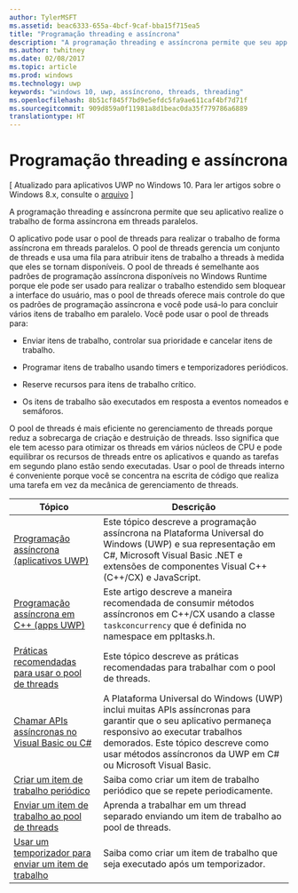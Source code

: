 ```yaml
---
author: TylerMSFT
ms.assetid: beac6333-655a-4bcf-9caf-bba15f715ea5
title: "Programação threading e assíncrona"
description: "A programação threading e assíncrona permite que seu app realize o trabalho de forma assíncrona em threads paralelos."
ms.author: twhitney
ms.date: 02/08/2017
ms.topic: article
ms.prod: windows
ms.technology: uwp
keywords: "windows 10, uwp, assíncrono, threads, threading"
ms.openlocfilehash: 8b51cf845f7bd9e5efdc5fa9ae611caf4bf7d71f
ms.sourcegitcommit: 909d859a0f11981a8d1beac0da35f779786a6889
translationtype: HT
---
```

# <a name="threading-and-async-programming"></a>Programação threading e assíncrona

\[ Atualizado para aplicativos UWP no Windows 10. Para ler artigos sobre o Windows 8.x, consulte o [arquivo](http://go.microsoft.com/fwlink/p/?linkid=619132) \]

A programação threading e assíncrona permite que seu aplicativo realize o trabalho de forma assíncrona em threads paralelos.

O aplicativo pode usar o pool de threads para realizar o trabalho de forma assíncrona em threads paralelos. O pool de threads gerencia um conjunto de threads e usa uma fila para atribuir itens de trabalho a threads à medida que eles se tornam disponíveis. O pool de threads é semelhante aos padrões de programação assíncrona disponíveis no Windows Runtime porque ele pode ser usado para realizar o trabalho estendido sem bloquear a interface do usuário, mas o pool de threads oferece mais controle do que os padrões de programação assíncrona e você pode usá-lo para concluir vários itens de trabalho em paralelo. Você pode usar o pool de threads para:

-   Enviar itens de trabalho, controlar sua prioridade e cancelar itens de trabalho.

-   Programar itens de trabalho usando timers e temporizadores periódicos.

-   Reserve recursos para itens de trabalho crítico.

-   Os itens de trabalho são executados em resposta a eventos nomeados e semáforos.

O pool de threads é mais eficiente no gerenciamento de threads porque reduz a sobrecarga de criação e destruição de threads. Isso significa que ele tem acesso para otimizar os threads em vários núcleos de CPU e pode equilibrar os recursos de threads entre os aplicativos e quando as tarefas em segundo plano estão sendo executadas. Usar o pool de threads interno é conveniente porque você se concentra na escrita de código que realiza uma tarefa em vez da mecânica de gerenciamento de threads.

| Tópico                                                                                                          | Descrição                         |
|----------------------------------------------------------------------------------------------------------------|-------------------------------------|
| [Programação assíncrona (aplicativos UWP)](asynchronous-programming-universal-windows-platform-apps.md)              | Este tópico descreve a programação assíncrona na Plataforma Universal do Windows (UWP) e sua representação em C#, Microsoft Visual Basic .NET e extensões de componentes Visual C++ (C++/CX) e JavaScript. |
| [Programação assíncrona em C++ (apps UWP)](asynchronous-programming-in-cpp-universal-windows-platform-apps.md)| Este artigo descreve a maneira recomendada de consumir métodos assíncronos em C++/CX usando a classe <code>task</code><code>concurrency</code> que é definida no namespace  em ppltasks.h. |
| [Práticas recomendadas para usar o pool de threads](best-practices-for-using-the-thread-pool.md)                         | Este tópico descreve as práticas recomendadas para trabalhar com o pool de threads. |
| [Chamar APIs assíncronas no Visual Basic ou C#](call-asynchronous-apis-in-csharp-or-visual-basic.md)             | A Plataforma Universal do Windows (UWP) inclui muitas APIs assíncronas para garantir que o seu aplicativo permaneça responsivo ao executar trabalhos demorados. Este tópico descreve como usar métodos assíncronos da UWP em C# ou Microsoft Visual Basic. |
| [Criar um item de trabalho periódico](create-a-periodic-work-item.md)                                                   | Saiba como criar um item de trabalho periódico que se repete periodicamente. |
| [Enviar um item de trabalho ao pool de threads](submit-a-work-item-to-the-thread-pool.md)                               | Aprenda a trabalhar em um thread separado enviando um item de trabalho ao pool de threads. |
| [Usar um temporizador para enviar um item de trabalho](use-a-timer-to-submit-a-work-item.md)                                       | Saiba como criar um item de trabalho que seja executado após um temporizador. |
